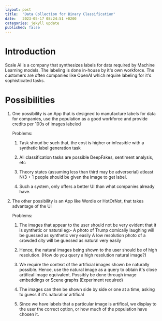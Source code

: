 ```yaml
---
layout: post
title:  "Data Collection for Binary Classification"
date:   2023-05-17 08:24:51 +0200
categories: jekyll update
published: false
---
```


# Introduction

Scale AI is a company that synthesizes labels for data required by Machine Learning models.
The labeling is done in-house by it's own workforce. The customers are often companies like 
OpenAI which require labeling for it's sophisticated tasks.

# Possibilities 

1. One possibility is an App that is designed to manufacture labels for data for companies, use the population as a good workforce
    and provide credits per 100s of images labeled

    Problems:

    1. Task shoud be such that, the cost is higher or infeasible with a synthetic label generation task

    2. All classification tasks are possible DeepFakes, sentiment analysis, etc

    3. Theory states (assuming less than third may be adverserial) atleast N/3 + 1 people should be given the image to get label.

    4. Such a system, only offers a better UI than what companies already have.

2. The other possibility is an App like Wordle or HotOrNot, that takes advantage of the UI

    Problems:

    1. The images that appear to the user should not be very evident that it is synthetic or natural
        eg:- A photo of Trump comically laughing will be guessed as synthetic very easily
             A low resolution photo of a crowded city will be guessed as natural very easily

    2. Hence, the natural images being shown to the user should be of high resolution. (How do you query a high resolution natural image?)

    3. We require the context of the artificial images shown be naturally possible. Hence, use the natural image as a query 
        to obtain it's close artifical image equivalent. Possibly be done through image embeddings or Scene graphs (Experiment required)

    4. The images can then be shown side by side or one at a time, asking to guess if it's natural or artifical

    5. Since we have labels that a particular image is artifical, we display to the user the correct option, or how much of the population 
        have chosen it.